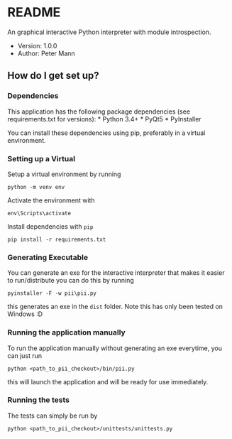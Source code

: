 # README #

An graphical interactive Python interpreter with module introspection.

* Version: 1.0.0
* Author: Peter Mann

## How do I get set up? ##

### Dependencies ###
This application has the following package dependencies (see requirements.txt for versions):
	* Python 3.4+
	* PyQt5
	* PyInstaller 

You can install these dependencies using pip, preferably in a virtual environment.

### Setting up a Virtual ###
Setup a virtual environment by running

`python -m venv env`

Activate the environment with 

`env\Scripts\activate`

Install dependencies with `pip`

`pip install -r requirements.txt`

### Generating Executable ###
You can generate an exe for the interactive interpreter that makes it easier to run/distribute you can do this by running

`pyinstaller -F -w pii\pii.py` 

this generates an exe in the `dist` folder. Note this has only been tested on Windows :D

### Running the application manually ###
To run the application manually without generating an exe everytime, you can just run 

`python <path_to_pii_checkout>/bin/pii.py`

this will launch the application and will be ready for use immediately.

### Running the tests ###
The tests can simply be run by 

`python <path_to_pii_checkout>/unittests/unittests.py`
